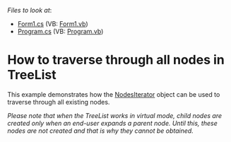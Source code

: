 <!-- default file list -->
*Files to look at*:

* [Form1.cs](./CS/WindowsApplication1/Form1.cs) (VB: [Form1.vb](./VB/WindowsApplication1/Form1.vb))
* [Program.cs](./CS/WindowsApplication1/Program.cs) (VB: [Program.vb](./VB/WindowsApplication1/Program.vb))
<!-- default file list end -->
# How to traverse through all nodes in TreeList


<p>This example demonstrates how the <a href="http://documentation.devexpress.com/#WindowsForms/DevExpressXtraTreeListTreeList_NodesIteratortopic">NodesIterator</a> object can be used to traverse through all existing nodes. </p><p><i>Please note that when the TreeList works in virtual mode, child nodes are created only when an end-user expands a parent node. Until this, these nodes are not created and that is why they cannot be obtained.</i></p>

<br/>


